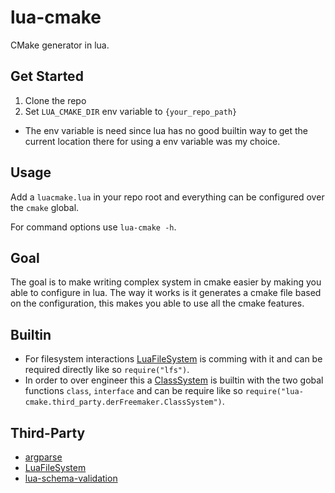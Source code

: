 # lua-cmake
CMake generator in lua.

## Get Started
1. Clone the repo
2. Set `LUA_CMAKE_DIR` env variable to `{your_repo_path}`
- The env variable is need since lua has no good builtin way to get the current location there for using a env variable was my choice.

## Usage
Add a `luacmake.lua` in your repo root and everything can be configured over the `cmake` global.

For command options use `lua-cmake -h`.

## Goal
The goal is to make writing complex system in cmake easier by making you able to configure in lua.
The way it works is it generates a cmake file based on the configuration, this makes you able to use all the cmake features.

## Builtin
- For filesystem interactions [LuaFileSystem](https://lunarmodules.github.io/luafilesystem) is comming with it and can be required directly like so `require("lfs")`.
- In order to over engineer this a [ClassSystem](https://github.com/derFreemaker/Lua-Class-System) is builtin with the two gobal functions `class`, `interface` and can be require like so `require("lua-cmake.third_party.derFreemaker.ClassSystem")`.

## Third-Party
- [argparse](https://github.com/mpeterv/argparse)
- [LuaFileSystem](https://lunarmodules.github.io/luafilesystem)
- [lua-schema-validation](https://github.com/erento/lua-schema-validation)

